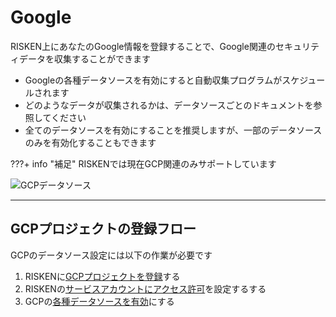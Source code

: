 # Google

RISKEN上にあなたのGoogle情報を登録することで、Google関連のセキュリティデータを収集することができます


- Googleの各種データソースを有効にすると自動収集プログラムがスケジュールされます
- どのようなデータが収集されるかは、データソースごとのドキュメントを参照してください
- 全てのデータソースを有効にすることを推奨しますが、一部のデータソースのみを有効化することもできます

???+ info "補足"
    RISKENでは現在GCP関連のみサポートしています


![GCPデータソース](/img/google/gcp_datasource_list.png)

---

## GCPプロジェクトの登録フロー

GCPのデータソース設定には以下の作業が必要です

1. RISKENに[GCPプロジェクトを登録](/google/overview_gcp/)する
2. RISKENの[サービスアカウントにアクセス許可](/google/overview_sa/)を設定するする
3. GCPの[各種データソースを有効](/google/overview_datasource/)にする

